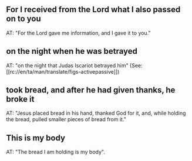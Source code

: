 ## For I received from the Lord what I also passed on to you ##

AT: "For the Lord gave me information, and I gave it to you."

## on the night when he was betrayed ##

AT: "on the night that Judas Iscariot betrayed him" (See: [[rc://en/ta/man/translate/figs-activepassive]])

## took bread, and after he had given thanks, he broke it ##

AT: "Jesus placed bread in his hand, thanked God for it, and, while holding the bread, pulled smaller pieces of bread from it."

## This is my body ##

AT: "The bread I am holding is my body".